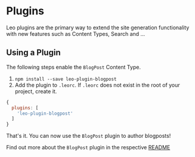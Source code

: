 # Plugins

Leo plugins are the primary way to extend the site generation functionality with
new features such as Content Types, Search and ...

## Using a Plugin

The following steps enable the `BlogPost` Content Type.

1. `npm install --save leo-plugin-blogpost`
2. Add the plugin to `.leorc`. If `.leorc` does not exist in the root of your
   project, create it.
```javascript
{
  plugins: [
    'leo-plugin-blogpost'
  ]
}
```

That's it. You can now use the `BlogPost` plugin to author blogposts!

Find out more about the `BlogPost` plugin in the respective
[README](/packages/leo-plugin-blogpost)
